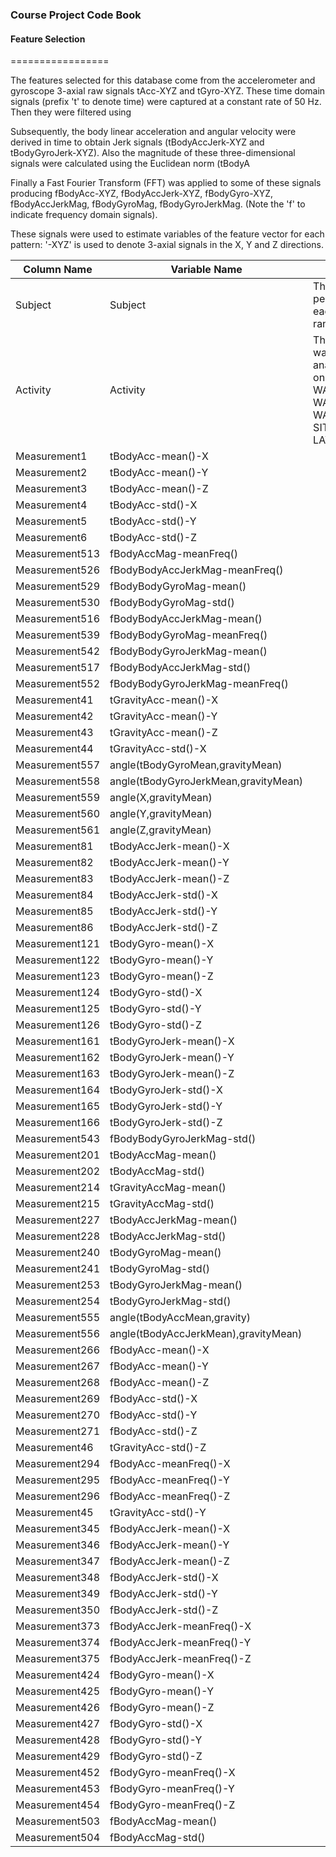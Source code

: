 ### Course Project Code Book

#### Feature Selection
=================

The features selected for this database come from the accelerometer and gyroscope 3-axial raw signals tAcc-XYZ and tGyro-XYZ. These time domain signals (prefix 't' to denote time) were captured at a constant rate of 50 Hz. Then they were filtered using

Subsequently, the body linear acceleration and angular velocity were derived in time to obtain Jerk signals (tBodyAccJerk-XYZ and tBodyGyroJerk-XYZ). Also the magnitude of these three-dimensional signals were calculated using the Euclidean norm (tBodyA

Finally a Fast Fourier Transform (FFT) was applied to some of these signals producing fBodyAcc-XYZ, fBodyAccJerk-XYZ, fBodyGyro-XYZ, fBodyAccJerkMag, fBodyGyroMag, fBodyGyroJerkMag. (Note the 'f' to indicate frequency domain signals).

These signals were used to estimate variables of the feature vector for each pattern:
'-XYZ' is used to denote 3-axial signals in the X, Y and Z directions.

Column Name|Variable Name|Value/Explanation
---|---|---
Subject|Subject|The subject who performed the activity for each window sample. Its range is from 1 to 30.
Activity|Activity|The activity the subject was performing during analysis. Value will be one of: WALKING, WALKING_UPSTAIRS, WALKING_DOWNSTAIRS, WALKING_DOWNSTAIRS, SITTING, STANDING, LAYING
Measurement1|tBodyAcc-mean()-X|
Measurement2|tBodyAcc-mean()-Y|
Measurement3|tBodyAcc-mean()-Z|
Measurement4|tBodyAcc-std()-X|
Measurement5|tBodyAcc-std()-Y|
Measurement6|tBodyAcc-std()-Z|
Measurement513|fBodyAccMag-meanFreq()|
Measurement526|fBodyBodyAccJerkMag-meanFreq()|
Measurement529|fBodyBodyGyroMag-mean()|
Measurement530|fBodyBodyGyroMag-std()|
Measurement516|fBodyBodyAccJerkMag-mean()|
Measurement539|fBodyBodyGyroMag-meanFreq()|
Measurement542|fBodyBodyGyroJerkMag-mean()|
Measurement517|fBodyBodyAccJerkMag-std()|
Measurement552|fBodyBodyGyroJerkMag-meanFreq()|
Measurement41|tGravityAcc-mean()-X|
Measurement42|tGravityAcc-mean()-Y|
Measurement43|tGravityAcc-mean()-Z|
Measurement44|tGravityAcc-std()-X|
Measurement557|angle(tBodyGyroMean,gravityMean)|
Measurement558|angle(tBodyGyroJerkMean,gravityMean)|
Measurement559|angle(X,gravityMean)|
Measurement560|angle(Y,gravityMean)|
Measurement561|angle(Z,gravityMean)|
Measurement81|tBodyAccJerk-mean()-X|
Measurement82|tBodyAccJerk-mean()-Y|
Measurement83|tBodyAccJerk-mean()-Z|
Measurement84|tBodyAccJerk-std()-X|
Measurement85|tBodyAccJerk-std()-Y|
Measurement86|tBodyAccJerk-std()-Z|
Measurement121|tBodyGyro-mean()-X|
Measurement122|tBodyGyro-mean()-Y|
Measurement123|tBodyGyro-mean()-Z|
Measurement124|tBodyGyro-std()-X|
Measurement125|tBodyGyro-std()-Y|
Measurement126|tBodyGyro-std()-Z|
Measurement161|tBodyGyroJerk-mean()-X|
Measurement162|tBodyGyroJerk-mean()-Y|
Measurement163|tBodyGyroJerk-mean()-Z|
Measurement164|tBodyGyroJerk-std()-X|
Measurement165|tBodyGyroJerk-std()-Y|
Measurement166|tBodyGyroJerk-std()-Z|
Measurement543|fBodyBodyGyroJerkMag-std()|
Measurement201|tBodyAccMag-mean()|
Measurement202|tBodyAccMag-std()|
Measurement214|tGravityAccMag-mean()|
Measurement215|tGravityAccMag-std()|
Measurement227|tBodyAccJerkMag-mean()|
Measurement228|tBodyAccJerkMag-std()|
Measurement240|tBodyGyroMag-mean()|
Measurement241|tBodyGyroMag-std()|
Measurement253|tBodyGyroJerkMag-mean()|
Measurement254|tBodyGyroJerkMag-std()|
Measurement555|angle(tBodyAccMean,gravity)|
Measurement556|angle(tBodyAccJerkMean),gravityMean)|
Measurement266|fBodyAcc-mean()-X|
Measurement267|fBodyAcc-mean()-Y|
Measurement268|fBodyAcc-mean()-Z|
Measurement269|fBodyAcc-std()-X|
Measurement270|fBodyAcc-std()-Y|
Measurement271|fBodyAcc-std()-Z|
Measurement46|tGravityAcc-std()-Z|
Measurement294|fBodyAcc-meanFreq()-X|
Measurement295|fBodyAcc-meanFreq()-Y|
Measurement296|fBodyAcc-meanFreq()-Z|
Measurement45|tGravityAcc-std()-Y|
Measurement345|fBodyAccJerk-mean()-X|
Measurement346|fBodyAccJerk-mean()-Y|
Measurement347|fBodyAccJerk-mean()-Z|
Measurement348|fBodyAccJerk-std()-X|
Measurement349|fBodyAccJerk-std()-Y|
Measurement350|fBodyAccJerk-std()-Z|
Measurement373|fBodyAccJerk-meanFreq()-X|
Measurement374|fBodyAccJerk-meanFreq()-Y|
Measurement375|fBodyAccJerk-meanFreq()-Z|
Measurement424|fBodyGyro-mean()-X|
Measurement425|fBodyGyro-mean()-Y|
Measurement426|fBodyGyro-mean()-Z|
Measurement427|fBodyGyro-std()-X|
Measurement428|fBodyGyro-std()-Y|
Measurement429|fBodyGyro-std()-Z|
Measurement452|fBodyGyro-meanFreq()-X|
Measurement453|fBodyGyro-meanFreq()-Y|
Measurement454|fBodyGyro-meanFreq()-Z|
Measurement503|fBodyAccMag-mean()|
Measurement504|fBodyAccMag-std()|
